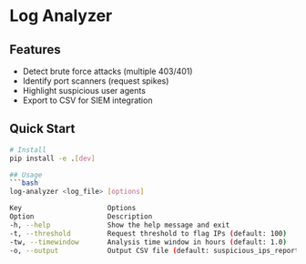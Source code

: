 # Log Analyzer

## Features
- Detect brute force attacks (multiple 403/401)
- Identify port scanners (request spikes)
- Highlight suspicious user agents
- Export to CSV for SIEM integration

## Quick Start
```bash
# Install
pip install -e .[dev]

## Usage
```bash
log-analyzer <log_file> [options]

Key                     Options
Option	                Description
-h, --help              Show the help message and exit
-t, --threshold	        Request threshold to flag IPs (default: 100)
-tw, --timewindow	    Analysis time window in hours (default: 1.0)
-o, --output	        Output CSV file (default: suspicious_ips_report.csv)